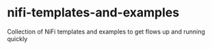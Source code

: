 # nifi-templates-and-examples
Collection of NiFi templates and examples to get flows up and running quickly

